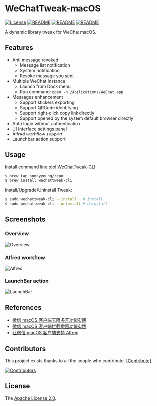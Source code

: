 # WeChatTweak-macOS

[![License](https://img.shields.io/badge/License-Apache%202.0-green.svg)](LICENSE)
[![README](https://img.shields.io/badge/README-English-blue.svg)](README-English.md)
[![README](https://img.shields.io/badge/README-中文-blue.svg)](README.md)
[![README](https://img.shields.io/badge/Telegram-WeChatTweak-brightgreen.svg)](https://t.me/wechattweak)

A dynamic library tweak for WeChat macOS.

## Features

- Anti message revoked
  - Message list notification
  - System notification
  - Revoke message you sent
- Multiple WeChat Instance
  - Launch from Dock menu
  - Run command: `open -n /Applications/WeChat.app`
- Messages enhancement
  - Support stickers exporting
  - Support QRCode identifying
  - Support right-click copy link directly
  - Support opened by the system default browser directly
- Auto login without authentication
- UI Interface settings panel
- Alfred workflow support
- Launchbar action support

## Usage

Install command line tool [WeChatTweak-CLI](https://github.com/Sunnyyoung/WeChatTweak-CLI):

  ```bash
  $ brew tap sunnyyoung/repo
  $ brew install wechattweak-cli
  ```

Install/Upgrade/Uninstall Tweak:

  ```bash
  $ sudo wechattweak-cli --install   # Install
  $ sudo wechattweak-cli --uninstall # Uninstall
  ```

## Screenshots

### Overview

![Overview](Screenshot/0x01.png)

### Alfred workflow

![Alfred](Screenshot/0x02.png)

### LaunchBar action

![LaunchBar](Screenshot/0x03.png)

## References

- [微信 macOS 客户端无限多开功能实践](https://blog.sunnyyoung.net/wei-xin-macos-ke-hu-duan-wu-xian-duo-kai-gong-neng-shi-jian/)
- [微信 macOS 客户端拦截撤回功能实践](https://blog.sunnyyoung.net/wei-xin-macos-ke-hu-duan-lan-jie-che-hui-gong-neng-shi-jian/)
- [让微信 macOS 客户端支持 Alfred](https://blog.sunnyyoung.net/rang-wei-xin-macos-ke-hu-duan-zhi-chi-alfred/)

## Contributors

This project exists thanks to all the people who contribute. [[Contribute](CONTRIBUTING.md)].

[![Contributors](https://opencollective.com/WeChatTweak-macOS/contributors.svg?width=890&button=false)](https://github.com/Sunnyyoung/WeChatTweak-macOS/graphs/contributors)

## License

The [Apache License 2.0](LICENSE).
